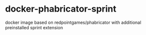 # docker-phabricator-sprint
docker image based on redpointgames/phabricator with additional preinstalled sprint extension
